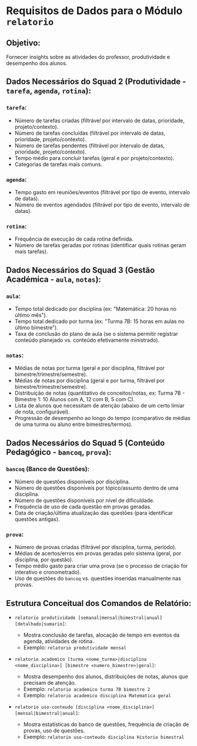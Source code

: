 # Requisitos de Dados para o Módulo `relatorio`

## Objetivo:
Fornecer insights sobre as atividades do professor, produtividade e desempenho dos alunos.

## Dados Necessários do Squad 2 (Produtividade - `tarefa`, `agenda`, `rotina`):

### `tarefa`:
*   Número de tarefas criadas (filtrável por intervalo de datas, prioridade, projeto/contexto).
*   Número de tarefas concluídas (filtrável por intervalo de datas, prioridade, projeto/contexto).
*   Número de tarefas pendentes (filtrável por intervalo de datas, prioridade, projeto/contexto).
*   Tempo médio para concluir tarefas (geral e por projeto/contexto).
*   Categorias de tarefas mais comuns.

### `agenda`:
*   Tempo gasto em reuniões/eventos (filtrável por tipo de evento, intervalo de datas).
*   Número de eventos agendados (filtrável por tipo de evento, intervalo de datas).

### `rotina`:
*   Frequência de execução de cada rotina definida.
*   Número de tarefas geradas por rotinas (identificar quais rotinas geram mais tarefas).

## Dados Necessários do Squad 3 (Gestão Académica - `aula`, `notas`):

### `aula`:
*   Tempo total dedicado por disciplina (ex: "Matemática: 20 horas no último mês").
*   Tempo total dedicado por turma (ex: "Turma 7B: 15 horas em aulas no último bimestre").
*   Taxa de conclusão do plano de aula (se o sistema permitir registrar conteúdo planejado vs. conteúdo efetivamente ministrado).

### `notas`:
*   Médias de notas por turma (geral e por disciplina, filtrável por bimestre/trimestre/semestre).
*   Médias de notas por disciplina (geral e por turma, filtrável por bimestre/trimestre/semestre).
*   Distribuição de notas (quantitativo de conceitos/notas, ex: Turma 7B - Bimestre 1: 10 Alunos com A, 12 com B, 5 com C).
*   Lista de alunos que necessitam de atenção (abaixo de um certo limiar de nota, configurável).
*   Progressão de desempenho ao longo do tempo (comparativo de médias de uma turma ou aluno entre bimestres/termos).

## Dados Necessários do Squad 5 (Conteúdo Pedagógico - `bancoq`, `prova`):

### `bancoq` (Banco de Questões):
*   Número de questões disponíveis por disciplina.
*   Número de questões disponíveis por tópico/assunto dentro de uma disciplina.
*   Número de questões disponíveis por nível de dificuldade.
*   Frequência de uso de cada questão em provas geradas.
*   Data de criação/última atualização das questões (para identificar questões antigas).

### `prova`:
*   Número de provas criadas (filtrável por disciplina, turma, período).
*   Médias de acertos/erros em provas geradas pelo sistema (geral, por disciplina, por questão).
*   Tempo médio gasto para criar uma prova (se o processo de criação for interativo e cronometrado).
*   Uso de questões do `bancoq` vs. questões inseridas manualmente nas provas.

## Estrutura Conceitual dos Comandos de Relatório:

*   `relatorio produtividade [semanal|mensal|bimestral|anual] [detalhado|sumario]`:
    *   Mostra conclusão de tarefas, alocação de tempo em eventos da agenda, atividades de rotina.
    *   Exemplo: `relatorio produtividade mensal`

*   `relatorio academico [turma <nome_turma>|disciplina <nome_disciplina>] [bimestre <numero_bimestre>|geral]`:
    *   Mostra desempenho dos alunos, distribuições de notas, alunos que precisam de atenção.
    *   Exemplo: `relatorio academico turma 7B bimestre 2`
    *   Exemplo: `relatorio academico disciplina Matematica geral`

*   `relatorio uso-conteudo [disciplina <nome_disciplina>] [mensal|bimestral|anual]`:
    *   Mostra estatísticas do banco de questões, frequência de criação de provas, uso de questões.
    *   Exemplo: `relatorio uso-conteudo disciplina Historia bimestral`

